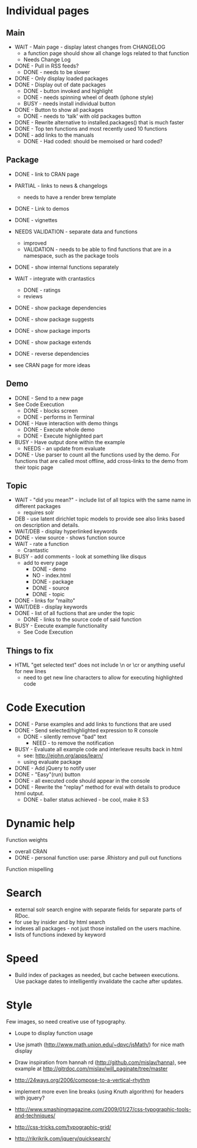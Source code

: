Individual pages
================

## Main

* WAIT - Main page - display latest changes from CHANGELOG
  * a function page should show all change logs related to that function
  * Needs Change Log
* DONE - Pull in RSS feeds?
  * DONE - needs to be slower
* DONE - Only display loaded packages
* DONE - Display out of date packages
  * DONE - button invoked and highlight
  * DONE - needs spinning wheel of death (iphone style)
  * BUSY - needs install individual button
* DONE - Button to show all packages
  * DONE - needs to 'talk' with old packages button
* DONE - Rewrite alternative to installed.packages() that is much faster
* DONE - Top ten functions and most recently used 10 functions
* DONE - add links to the manuals
  * DONE - Had coded: should be memoised or hard coded?

## Package

* DONE - link to CRAN page
* PARTIAL - links to news & changelogs
  * needs to have a render brew template
* DONE - Link to demos
* DONE - vignettes
* NEEDS VALIDATION - separate data and functions
  * improved
  * VALIDATION - needs to be able to find functions that are in a namespace, such as the package tools
* DONE - show internal functions separately
* WAIT - integrate with crantastics
  * DONE - ratings
  * reviews
* DONE - show package dependencies
* DONE - show package suggests
* DONE - show package imports
* DONE - show package extends
* DONE - reverse dependencies

* see CRAN page for more ideas

## Demo

* DONE - Send to a new page
* See Code Execution
  * DONE - blocks screen
  * DONE - performs in Terminal
* DONE - Have interaction with demo things
  * DONE - Execute whole demo
  * DONE - Execute highlighted part
* BUSY - Have output done within the example
  * NEEDS - an update from evaluate
* DONE - Use parser to count all the functions used by the demo.  For functions that are called most offline, add cross-links to the demo from their topic page

## Topic

* WAIT - "did you mean?" - include list of all topics with the same name in different packages
  * requires solr
* DEB - use latent dirichlet topic models to provide see also links based on description and details.
* WAIT/DEB - display hyperlinked keywords
* DONE - view source - shows function source
* WAIT - rate a function
  * Crantastic
* BUSY - add comments - look at something like disqus
  * add to every page
    * DONE - demo
    * NO - index.html
    * DONE - package
    * DONE - source
    * DONE - topic
* DONE - links for "mailto"
* WAIT/DEB - display keywords
* DONE - list of all fuctions that are under the topic
  * DONE - links to the source code of said function
* BUSY - Execute example functionality
  * See Code Execution
    
## Things to fix

* HTML "get selected text" does not include \n or \cr or anything useful for new lines
  * need to get new line characters to allow for executing highlighted code


Code Execution
==================

* DONE - Parse examples and add links to functions that are used
* DONE - Send selected/highlighted expression to R console
  * DONE - silently remove "bad" text
    * NEED - to remove the notification
* BUSY - Evaluate all example code and interleave results back in html
  * see: http://ejohn.org/apps/learn/
  * using evaluate package
* DONE - Add jQuery to notify user
* DONE - "Easy"(run) button
* DONE - all executed code should appear in the console
* DONE - Rewrite the "replay" method for eval with details to produce html output.
  * DONE - baller status achieved - be cool, make it S3


Dynamic help
============

Function weights
  * overall CRAN
  * DONE - personal function use: parse .Rhistory and pull out functions

Function mispelling


Search
======

* external solr search engine with separate fields for separate parts of RDoc.
* for use by insider and by html search
* indexes all packages - not just those installed on the users machine.
* lists of functions indexed by keyword


Speed
=====

* Build index of packages as needed, but cache between executions.  
  Use package dates to intelligently invalidate the cache after updates.


Style
=====

Few images, so need creative use of typography.

* Loupe to display function usage
* Use jsmath (http://www.math.union.edu/~dpvc/jsMath/) for nice math display
* Draw inspiration from hannah rd (http://github.com/mislav/hanna), see example at http://gitrdoc.com/mislav/will_paginate/tree/master

* http://24ways.org/2006/compose-to-a-vertical-rhythm
* implement more even line breaks (using Knuth algorithm) for headers with jquery?
* http://www.smashingmagazine.com/2009/01/27/css-typographic-tools-and-techniques/
* http://css-tricks.com/typographic-grid/
* http://rikrikrik.com/jquery/quicksearch/